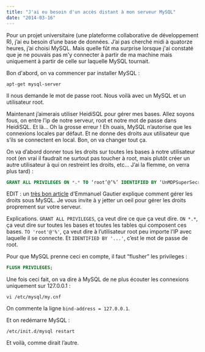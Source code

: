 ```yaml
---
title: "J'ai eu besoin d'un accès distant à mon serveur MySQL"
date: "2014-03-16"
---
```


Pour un projet universitaire (une plateforme collaborative de développement R),
j’ai eu besoin d’une base de données. J’ai pas cherché midi à quatorze heures,
j’ai choisi MySQL. Mais quelle fût ma surprise lorsque j'ai constaté que je ne
pouvais pas m'y connecter à partir de ma machine mais uniquement à partir de
celle sur laquelle MySQL tournait.

<span class="more"></span>

Bon d'abord, on va commencer par installer MySQL :

```
apt-get mysql-server
```

Il nous demande le mot de passe root. Nous voilà avec un MySQL et un
utilisateur root.

Maintenant j’aimerais utiliser HeidiSQL pour gérer mes bases. Allez soyons
fous, on entre l’ip de notre serveur, root et notre mot de passe dans HeidiSQL.
Et là… Oh la grosse erreur ! Eh ouais, MySQL n’autorise que les connexions
locales par défaut. Et ne donne des droits aux utilisateur que s’ils se
connectent en local. Bon, on va changer tout ça.

On va d’abord donner tous les droits sur toutes les bases à notre utilisateur
root (en vrai il faudrait ne surtout pas toucher à root, mais plutôt créer un
autre utilisateur à qui on restreint les droits, etc… J’ai la flemme, on verra
plus tard) :

```sql
GRANT ALL PRIVILEGES ON *.* TO ‘root’@’%’ IDENTIFIED BY ‘UnMDPSuperSecret’;
```

EDIT : un [très bon
article](http://blog.emmanuelgautier.fr/utilisateurs-et-privileges-sous-mysql.html)
d'Emmanuel Gautier explique comment gérer les droits sous MySQL. Je vous invite
à y jetter un oeil pour gérer les droits proprement sur votre serveur.

Explications. `GRANT ALL PRIVILEGES`, ça veut dire ce que ça veut dire. `ON
*.*`, ça veut dire sur toutes les bases et toutes les tables qui composent ces
bases. `TO 'root'@'%'`, ça veut dire à l’utilisateur root peu importe l’IP avec
laquelle il se connecte. Et `IDENTIFIED BY '...'`, c’est le mot de passe de
root.

Pour que MySQL prenne ceci en compte, il faut “flusher” les privileges :

```sql
FLUSH PRIVILEGES;
```

Une fois ceci fait, on va dire à MySQL de ne plus écouter les connexions
uniquement sur 127.0.0.1 :

```
vi /etc/mysql/my.cnf
```

On commente la ligne `bind-address = 127.0.0.1`.

Et on redémarre MySQL :

```
/etc/init.d/mysql restart
```

Et voilà, comme dirait l’autre.
